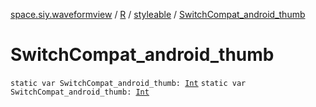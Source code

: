 [space.siy.waveformview](../../index.md) / [R](../index.md) / [styleable](index.md) / [SwitchCompat_android_thumb](./-switch-compat_android_thumb.md)

# SwitchCompat_android_thumb

`static var SwitchCompat_android_thumb: `[`Int`](https://kotlinlang.org/api/latest/jvm/stdlib/kotlin/-int/index.html)
`static var SwitchCompat_android_thumb: `[`Int`](https://kotlinlang.org/api/latest/jvm/stdlib/kotlin/-int/index.html)